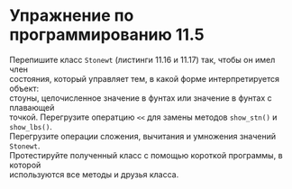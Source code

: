# Упражнение по программированию 11.5  

Перепишите класс `Stonewt` (листинги 11.16 и 11.17) так, чтобы он имел член  
состояния, который управляет тем, в какой форме интерпретируется объект:  
стоуны, целочисленное значение в фунтах или значение в фунтах с плавающей  
точкой. Перегрузите оператцию `<<` для замены методов `show_stn()` и `show_lbs()`.  
Перегрузите операции сложения, вычитания и умножения значений `Stonewt`.  
Протестируйте полученный класс с помощью короткой программы, в которой  
используются все методы и друзья класса.
